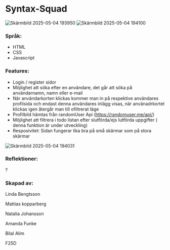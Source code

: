 # Syntax-Squad

![Skärmbild 2025-05-04 193950](https://github.com/user-attachments/assets/80cc6cc0-b48a-4e2d-8ce7-2e9d00b6117e)
![Skärmbild 2025-05-04 194100](https://github.com/user-attachments/assets/7e0d3fac-260f-416f-b5cd-3c1aaf799837)


### Språk:
* HTML
* CSS
* Javascript


### Features:
* Login / register sidor
* Möjlighet att söka efter en användare, det går att söka på användarnamn, namn eller e-mail
* När användarkorten klickas kommer man in på respektive användares profilsida och endast denna användares inlägg visas, när använadrkortet klickas igen återgår man till ofiltrerat läge
* Profilbild hämtas från randomUser Api (https://randomuser.me/api/) 
* Möjlighet att filtrera i todo listan efter slutförda/ejs lutförda uppgifter ( denna funktion är under utveckling) 
* Resposivitet: Sidan fungerar lika bra på små skärmar som på stora skärmar
  
![Skärmbild 2025-05-04 194031](https://github.com/user-attachments/assets/d9aa7d7d-9c30-4296-bdcd-ea9d07a38651)


### Reflektioner:

?



### Skapad av:

Linda Bengtsson

Mattias kopparberg

Natalia Johansson

Amanda Funke

Bilal Alim

F25D


